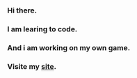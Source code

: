 ### Hi there.
### I am learing to code.
### And i am working on my own game.
### Visite my [site](https://bold-tweak-839105.framer.app/).

<!--
**DukeVZ/DukeVZ** is a ✨ _special_ ✨ repository because its `README.md` (this file) appears on your GitHub profile.

Here are some ideas to get you started:

- 🔭 I’m currently working on school stuff
- 🌱 I’m currently learning to code


